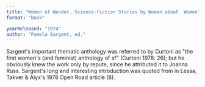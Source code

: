 ```yaml
---
title: "Women of Wonder. Science-fiction Stories by Women about  Women"
format: "book"

yearReleased: "1974"
author: "Pamela Sargent, ed."
---
```

 Sargent's important thematic anthology was referred to by Curtoni as "the first  women's (and feminist) anthology of sf" (Curtoni 1978: 26); but he obviously  knew the work only by repute, since he attributed it to Joanna Russ. Sargent's  long and interesting introduction was quoted from in Lessa, Takver & Alyx's 1978 Open Road article (8).